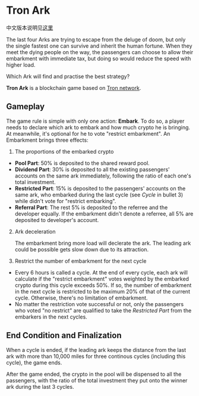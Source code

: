 # Tron Ark

中文版本说明见[这里](https://github.com/norchain/Rowing/blob/master/%E8%AF%BB%E6%88%91.md)



The last four Arks are trying to escape from the deluge of doom, but only the single fastest one can survive and inherit the human fortune. When they meet the dying people on the way, the passengers can choose to allow their embarkment with immediate tax, but doing so would reduce the speed with higher load. 

Which Ark will find and practise the best strategy?

**Tron Ark** is a blockchain game based on [Tron network](https://tron.network/index?lng=en). 



## Gameplay

The game rule is simple with only one action: **Embark**. To do so, a player needs to declare which ark to embark and how much crypto he is bringing. At meanwhile, it's optional for he to vote "restrict embarkment". An Embarkment brings three effects:

1. The proportions of the embarked crypto

* **Pool Part**: 50% is deposited to the shared reward pool.
* **Dividend Part**: 30% is deposited to all the existing passengers' accounts on the same ark immediately, following the ratio of each one's total investment.
* **Restricted Part**: 15% is deposited to the passengers' accounts on the same ark, who embarked during the last cycle (see *Cycle* in bullet 3) while didn't vote for "restrict embarking".
* **Referral Part**: The rest 5% is deposited to the referree and the developer equally. If the embarkment didn't denote a referree, all 5% are deposited to developer's account.
2. Ark deceleration

   The embarkment bring more load will declerate the ark. The leading ark could be possible gets slow down due to its attraction.

3. Restrict the number of embarkment for the next cycle

* Every 6 hours is called a cycle. At the end of every cycle, each ark will calculate if the "restrict embarkment" votes weighted by the embarked crypto during this cycle exceeds 50%. If so, the number of embarkment in the next cycle is restricted to be maximum 20% of that of the current cycle. Otherwise, there's no limitation of embarkment.
* No matter the restriction vote successful or not, only the passengers who voted "no restrict" are qualified to take the *Restricted Part* from the embarkers in the next cycles.



## End Condition and Finalization

When a cycle is ended, if the leading ark keeps the distance from the last ark with more than 10,000 miles for three continous cycles (including this cycle), the game ends.

After the game ended, the crypto in the pool will be dispensed to all the passengers, with the ratio of the total investment they put onto the winner ark during the last 3 cycles.